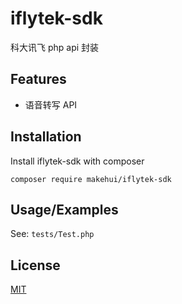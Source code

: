 # iflytek-sdk

科大讯飞 php api 封装


## Features

- 语音转写 API


## Installation

Install iflytek-sdk with composer

```
composer require makehui/iflytek-sdk
```

## Usage/Examples

See: `tests/Test.php`

## License

[MIT](https://github.com/MakeHui/iflytek-sdk/blob/master/LICENSE)

  